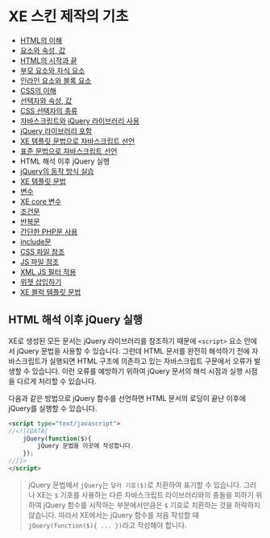 # XE 스킨 제작의 기초

- [HTML의 이해](../../01_understand_html)
 - [요소와 속성, 값](../../01_understand_html/element_attribute_and_value)
 - [HTML의 시작과 끝](../../01_understand_html/start_and_end_of_html)
 - [부모 요소와 자식 요소](../../01_understand_html/parent_and_child_element)
 - [인라인 요소와 블록 요소](../../01_understand_html/inline_and_block_element)
- [CSS의 이해](../../02_understand_css)
 - [선택자와 속성, 값](../../02_understand_css/selector_attribute_and_value)
 - [CSS 선택자의 종류](../../02_understand_css/type_of_selector)
- [자바스크립트와 jQuery 라이브러리 사용](../)
 - [jQuery 라이브러리 포함](../include_jquery)
 - [XE 템플릿 문법으로 자바스크립트 선언](../init_javascript_with_template_grammar)
 - [표준 문법으로 자바스크립트 선언](../init_javascript_with_standard_grammar)
 - HTML 해석 이후 jQuery 실행
 - [jQuery의 동작 방식 실습](../practice_jquery)
- [XE 템플릿 문법](../../04_template_grammar)
 - [변수](../../04_template_grammar/variables)
 - [XE core 변수](../../04_template_grammar/variables_of_xe_core)
 - [조건문](../../04_template_grammar/condition_grammar)
 - [반복문](../../04_template_grammar/loop_grammar)
 - [간단한 PHP문 사용](../../04_template_grammar/use_php_grammar)
 - [include문](../../04_template_grammar/include_grammar)
 - [CSS 파일 참조](../../04_template_grammar/css_reference)
 - [JS 파일 참조](../../04_template_grammar/js_reference)
 - [XML JS 필터 적용](../../04_template_grammar/use_xml_js_filter)
 - [위젯 삽입하기](../../04_template_grammar/include_widget)
 - [XE 블럭 템플릿 문법](../../04_template_grammar/block_template_grammar)

## HTML 해석 이후 jQuery 실행

XE로 생성된 모든 문서는 jQuery 라이브러리를 참조하기 때문에 `<script>` 요소 안에서 jQuery 문법을 사용할 수 있습니다. 그런데 HTML 문서를 완전히 해석하기 전에 자바스크립트가 실행되면 HTML 구조에 의존하고 있는 자바스크립트 구문에서 오류가 발생할 수 있습니다. 이런 오류를 예방하기 위하여 jQuery 문서의 해석 시점과 실행 시점을 다르게 처리할 수 있습니다.

다음과 같은 방법으로 jQuery 함수를 선언하면 HTML 문서의 로딩이 끝난 이후에 jQuery를 실행할 수 있습니다.

```html
<script type="text/javascript">
//<![CDATA[
    jQuery(function($){
        jQuery 문법을 이곳에 작성합니다.
    });
//]]>
</script>
```

> jQuery 문법에서 `jQuery`는 `달러 기호($)`로 치환하여 표기할 수 있습니다. 그러나 XE는 `$` 기호를 사용하는 다른 자바스크립트 라이브러리와의 충돌을 피하기 위하여 jQuery 함수를 시작하는 부분에서만큼은 `$` 기호로 치환하는 것을 허락하지 않습니다. 따라서 XE에서는 jQuery 함수를 처음 작성할 때 `jQuery(function($){ ... })`라고 작성해야 합니다.
